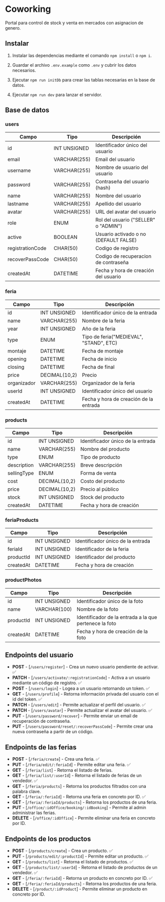 # Coworking

Portal para control de stock y venta en mercados con asignacion de genero.

## Instalar

1. Instalar las dependencias mediante el comando `npm install` o `npm i`.

2. Guardar el archivo `.env.example` como `.env` y cubrir los datos necesarios.

3. Ejecutar `npm run initDb` para crear las tablas necesarias en la base de datos.

4. Ejecutar `npm run dev` para lanzar el servidor.

## Base de datos

### users

| Campo            | Tipo         | Descripción                           |
| ---------------- | ------------ | ------------------------------------- |
| id               | INT UNSIGNED | Identificador único del usuario       |
| email            | VARCHAR(255) | Email del usuario                     |
| username         | VARCHAR(255) | Nombre de usuario del usuario         |
| password         | VARCHAR(255) | Contraseña del usuario (hash)         |
| name             | VARCHAR(255) | Nombre del usuario                    |
| lastname         | VARCHAR(255) | Apellido del usuario                  |
| avatar           | VARCHAR(255) | URL del avatar del usuario            |
| role             | ENUM         | Rol del usuario ("SELLER" o "ADMIN")  |
| active           | BOOLEAN      | Usuario activado o no (DEFAULT FALSE) |
| registrationCode | CHAR(50)     | Codigo de registro                    |
| recoverPassCode  | CHAR(50)     | Codigo de recuperacion de contraseña  |
| createdAt        | DATETIME     | Fecha y hora de creación del usuario  |

### feria

| Campo       | Tipo          | Descripción                             |
| ----------- | ------------- | --------------------------------------- |
| id          | INT UNSIGNED  | Identificador único de la entrada       |
| name        | VARCHAR(255)  | Nombre de la feria                      |
| year        | INT UNSIGNED  | Año de la feria                         |
| type        | ENUM          | Tipo de feria("MEDIEVAL", "STAND", ETC) |
| montaje     | DATETIME      | Fecha de montaje                        |
| opening     | DATETIME      | Fecha de inicio                         |
| closing     | DATETIME      | Fecha de final                          |
| price       | DECIMAL(10,2) | Precio                                  |
| organizador | VARCHAR(255)  | Organizador de la feria                 |
| userId      | INT UNSIGNED  | Identificador único del usuario         |
| createdAt   | DATETIME      | Fecha y hora de creación de la entrada  |

### products

| Campo       | Tipo          | Descripción                       |
| ----------- | ------------- | --------------------------------- |
| id          | INT UNSIGNED  | Identificador único de la entrada |
| name        | VARCHAR(255)  | Nombre del producto               |
| type        | ENUM          | Tipo de producto                  |
| description | VARCHAR(255)  | Breve descripción                 |
| sellingType | ENUM          | Forma de venta                    |
| cost        | DECIMAL(10,2) | Costo del producto                |
| price       | DECIMAL(10,2) | Precio al público                 |
| stock       | INT UNSIGNED  | Stock del producto                |
| createdAt   | DATETIME      | Fecha y hora de creación          |

### feriaProducts

| Campo     | Tipo         | Descripción                       |
| --------- | ------------ | --------------------------------- |
| id        | INT UNSIGNED | Identificador único de la entrada |
| feriaId   | INT UNSIGNED | Identificador de la feria         |
| productId | INT UNSIGNED | Identificador del producto        |
| createdAt | DATETIME     | Fecha y hora de creación          |

### productPhotos

| Campo     | Tipo         | Descripción                                            |
| --------- | ------------ | ------------------------------------------------------ |
| id        | INT UNSIGNED | Identificador único de la foto                         |
| name      | VARCHAR(100) | Nombre de la foto                                      |
| productId | INT UNSIGNED | Identificador de la entrada a la que pertenece la foto |
| createdAt | DATETIME     | Fecha y hora de creación de la foto                    |

## Endpoints del usuario

- **POST** - [`/users/register`] - Crea un nuevo usuario pendiente de activar. ✅
- **PATCH** - [`/users/activate/:registrationCode`] - Activa a un usuario mediante un código de registro. ✅
- **POST** - [`/users/login`] - Logea a un usuario retornando un token. ✅
- **GET** - [`/users/profile`] - Retorna información privada del usuario con el id del token. ✅
- **PATCH** - [`/users/edit`] - Permite actualizar el perfil del usuario. ✅
- **PATCH** - [`/users/avatar`] - Permite actualizar el avatar del usuario. ✅
- **PUT** - [`/users/password/recover`] - Permite enviar un email de recuperación de contraseña.
- **PUT** - [`/users/password/reset/:recoverPassCode`] - Permite crear una nueva contraseña a partir de un código.

## Endpoints de las ferias

- **POST** - [`/feria/create`] - Crea una feria. ✅
- **PUT** - [`/feria/edit/:feriaId`] - Permite editar una feria. ✅
- **GET** - [`/feria/list`] - Retorna el listado de ferias.
- **GET** - [`/feria/list/:userId`] - Retorna el listado de ferias de un vendedor. ✅
- **GET** - [`/feria/products`] - Retorna los productos filtrados con una palabra clave.
- **GET** - [`/feria/:feriaId`] - Retorna una feria en concreto por ID. ✅
- **GET** - [`/feria/:feriaId/products`] - Retorna los productos de una feria.
- **PUT** - [`/office/:idOffice/booking/:idBooking`] - Permite al admin administrar las ferias.
- **DELETE** - [`/office/:idOffice`] - Permite eliminar una feria en concreto por ID.

## Endpoints de los productos

- **POST** - [`/products/create`] - Crea un producto. ✅
- **PUT** - [`/products/edit/:productId`] - Permite editar un producto. ✅
- **GET** - [`/products/list`] - Retorna el listado de productos. ✅
- **GET** - [`/products/list/:userId`] - Retorna el listado de productos de un vendedor. ✅
- **GET** - [`/feria/:feriaId`] - Retorna un producto en concreto por ID. ✅
- **GET** - [`/feria/:feriaId/products`] - Retorna los productos de una feria.
- **DELETE** - [`/product/:idProduct`] - Permite eliminar un producto en concreto por ID.
